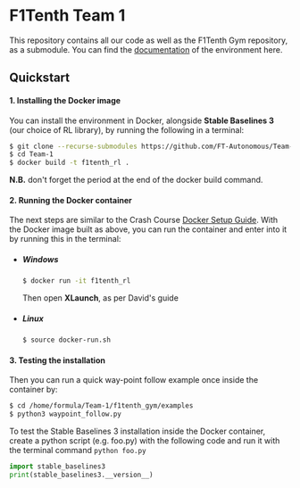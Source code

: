 # F1Tenth Team 1

This repository contains all our code as well as the F1Tenth Gym repository, as a submodule. You can find the [documentation](https://f1tenth-gym.readthedocs.io/en/latest/) of the environment here.

## Quickstart
#### 1. Installing the Docker image

You can install the environment in Docker, alongside **Stable Baselines 3** (our choice of RL library), by running the following in a terminal:

```bash
$ git clone --recurse-submodules https://github.com/FT-Autonomous/Team-1.git
$ cd Team-1
$ docker build -t f1tenth_rl .
```

**N.B.** don't forget the period at the end of the docker build command.

#### 2. Running the Docker container

The next steps are similar to the Crash Course [Docker Setup Guide](https://github.com/FT-Autonomous/Autonomous_Crash_Course/tree/main/docker-setup). With the Docker image built as above, you can run the container and enter into it by running this in the terminal:

- ##### Windows

  ```bash
  $ docker run -it f1tenth_rl
  ```

  Then open **XLaunch**, as per David's guide

- ##### Linux

  ```bash
  $ source docker-run.sh
  ```

#### 3. Testing the installation

Then you can run a quick way-point follow example once inside the container by:

```bash
$ cd /home/formula/Team-1/f1tenth_gym/examples
$ python3 waypoint_follow.py
```

To test the Stable Baselines 3 installation inside the Docker container, create a python script (e.g. foo.py) with the following code and run it with the terminal command ```python foo.py```

```python
import stable_baselines3
print(stable_baselines3.__version__)
```
